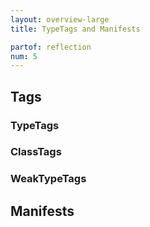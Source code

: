 ```yaml
---
layout: overview-large
title: TypeTags and Manifests

partof: reflection
num: 5
---
```


## Tags

### TypeTags
### ClassTags
### WeakTypeTags

## Manifests